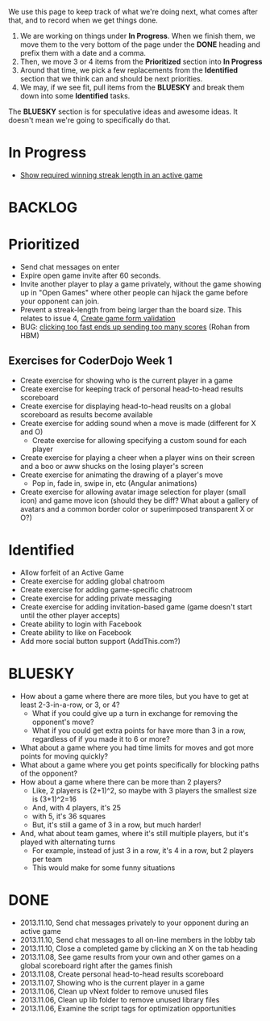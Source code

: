 We use this page to keep track of what we're doing next, what comes after that, and to record when we get things done.

1. We are working on things under **In Progress**. When we finish them, we move them to the very bottom of the page under the **DONE** heading and prefix them with a date and a comma.
2. Then, we move 3 or 4 items from the **Prioritized** section into **In Progress**
3. Around that time, we pick a few replacements from the **Identified** section that we think can and should be 
next priorities.
4. We may, if we see fit, pull items from the **BLUESKY** and break them down into some **Identified** tasks.

The **BLUESKY** section is for speculative ideas and awesome ideas. It doesn't mean we're going to specifically do that.


# In Progress

* [Show required winning streak length in an active game](https://github.com/JogoShugh/CoderDojoPonceSprings.TicTacToe/issues/7)

# BACKLOG

# Prioritized

* Send chat messages on enter
* Expire open game invite after 60 seconds.
* Invite another player to play a game privately, without the game showing up in "Open Games" where other people can 
hijack the game before your opponent can join.
* Prevent a streak-length from being larger than the board size. This relates to issue 4, [Create game form validation](https://github.com/JogoShugh/CoderDojoPonceSprings.TicTacToe/issues/4)
* BUG: [clicking too fast ends up sending too many scores](https://github.com/JogoShugh/CoderDojoPonceSprings.TicTacToe/issues/8) (Rohan from HBM)

## Exercises for CoderDojo Week 1

* Create exercise for showing who is the current player in a game
* Create exercise for keeping track of personal head-to-head results scoreboard
* Create exercise for displaying head-to-head reuslts on a global scoreboard as results become available
* Create exercise for adding sound when a move is made (different for X and O)
  * Create exercise for allowing specifying a custom sound for each player
* Create exercise for playing a cheer when a player wins on their screen and a boo or aww shucks on the losing 
player's screen
* Create exercise for animating the drawing of a player's move
  * Pop in, fade in, swipe in, etc (Angular animations)  
* Create exercise for allowing avatar image selection for player (small icon) and game move icon (should they be diff? What about a gallery of avatars and a common border color or superimposed transparent X or O?)

# Identified

* Allow forfeit of an Active Game
* Create exercise for adding global chatroom
* Create exercise for adding game-specific chatroom
* Create exercise for adding private messaging
* Create exercise for adding invitation-based game (game doesn't start until the other player accepts)
* Create ability to login with Facebook
* Create ability to like on Facebook
* Add more social button support (AddThis.com?)

# BLUESKY

* How about a game where there are more tiles, but you have to get at least 2-3-in-a-row, or 3, or 4?
  * What if you could give up a turn in exchange for removing the opponent's move?
  * What if you could get extra points for have more than 3 in a row, regardless of if you made it to 6 or more?
* What about a game where you had time limits for moves and got more points for moving quickly?
* What about a game where you get points specifically for blocking paths of the opponent?
* How about a game where there can be more than 2 players?
  * Like, 2 players is (2+1)^2, so maybe with 3 players the smallest size is (3+1)^2=16
  * And, with 4 players, it's 25
  * with 5, it's 36 squares
  * But, it's still a game of 3 in a row, but much harder!
* And, what about team games, where it's still multiple players, but it's played with alternating turns
  * For example, instead of just 3 in a row, it's 4 in a row, but 2 players per team
  * This would make for some funny situations

# DONE

* 2013.11.10, Send chat messages privately to your opponent during an active game
* 2013.11.10, Send chat messages to all on-line members in the lobby tab
* 2013.11.10, Close a completed game by clicking an X on the tab heading
* 2013.11.08, See game results from your own and other games on a global scoreboard right after the games finish
* 2013.11.08, Create personal head-to-head results scoreboard
* 2013.11.07, Showing who is the current player in a game
* 2013.11.06, Clean up vNext folder to remove unused files
* 2013.11.06, Clean up lib folder to remove unused library files
* 2013.11.06, Examine the script tags for optimization opportunities

